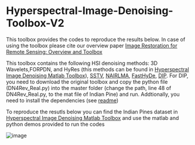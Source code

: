 # Hyperspectral-Image-Denoising-Toolbox-V2
This toolbox provides the codes to reproduce the results below. In case of using the toolbox please cite our overview paper [Image Restoration for Remote Sensing: Overview and Toolbox](https://arxiv.org/abs/2107.00557)

This toolbox contains the following HSI denoising methods: 3D Wavelets,FORPDN, and HyRes (this methods can be found in
[Hyperspectral Image Denoising Matlab Toolbox](https://github.com/BehnoodRasti/Hyperspectral-Image-Denoising-Matlab-Toolbox)),
[SSTV](https://www.mathworks.com/matlabcentral/fileexchange/49145-mixed-noise-reduction),
[NAIRLMA](https://sites.google.com/site/rshewei/home),
[FastHyDe](https://github.com/LinaZhuang/FastHyDe_FastHyIn),
[DIP](https://github.com/DmitryUlyanov/deep-image-prior). For DIP, you need to download the original toolbox and copy the python file (DN4Rev_Real.py) into the master folder (change the path, line 48 of DN4Rev_Real.py, to the mat file of Indian Pine) and run. Addtionally, you need to install the dependencies (see [readme](https://github.com/DmitryUlyanov/deep-image-prior)) 

To reproduce the resutls below you can find the Indian Pines dataset in [Hyperspectral Image Denoising Matlab Toolbox](https://www.researchgate.net/publication/328027880_Hyperspectral_Image_Denoising_Matlab_Toolbox) and use the matlab and python demos provided to run the codes

![image](https://user-images.githubusercontent.com/61419984/123767477-c6c7b380-d8c7-11eb-9bd0-1fa3b746351a.png)

